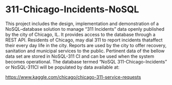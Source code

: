 # 311-Chicago-Incidents-NoSQL


This project includes the design, implementation and demonstration of a NoSQL–database solution to manage “311 Incidents” data openly published by the city of Chicago, IL. It provides access to the database through a REST API. Residents of Chicago, may dial 311 to report incidents thataffect their every day life in the city. Reports are used by the city to offer recovery, sanitation and municipal services to the public. Pertinent data of the bellow data set are stored in NoSQL-311 CI and can be used when the system becomes operational. The database termed “NoSQL 311-Chicago-Incidents” or NoSQL-311CI will be populated by data available at: 

https://www.kaggle.com/chicago/chicago-311-service-requests
